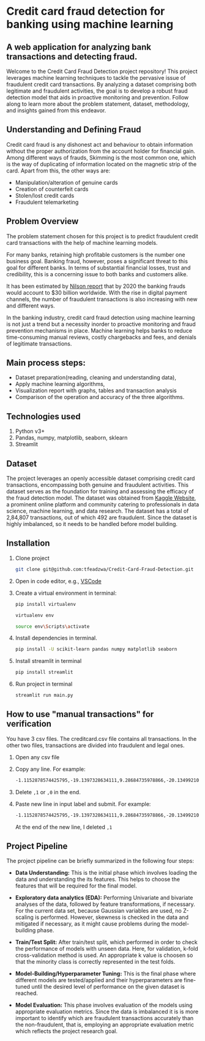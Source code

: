 # Credit card fraud detection for banking using machine learning

## A web application for analyzing bank transactions and detecting fraud.

Welcome to the Credit Card Fraud Detection project repository! This project leverages machine learning techniques to tackle the pervasive issue of fraudulent credit card transactions. By analyzing a dataset comprising both legitimate and fraudulent activities, the goal is to develop a robust fraud detection model that aids in proactive monitoring and prevention. Follow along to learn more about the problem statement, dataset, methodology, and insights gained from this endeavor.

## Understanding and Defining Fraud

Credit card fraud is any dishonest act and behaviour to obtain information without the proper authorization from the account holder for financial gain. Among different ways of frauds, Skimming is the most common one, which is the way of duplicating of information located on the magnetic strip of the card. Apart from this, the other ways are:

- Manipulation/alteration of genuine cards
- Creation of counterfeit cards
- Stolen/lost credit cards
- Fraudulent telemarketing

## Problem Overview

The problem statement chosen for this project is to predict fraudulent credit card transactions with the help of machine learning models.

For many banks, retaining high profitable customers is the number one business goal. Banking fraud, however, poses a significant threat to this goal for different banks. In terms of substantial financial losses, trust and credibility, this is a concerning issue to both banks and customers alike.

It has been estimated by [Nilson report](https://nilsonreport.com/upload/content_promo/The_Nilson_Report_Issue_1164.pdf) that by 2020 the banking frauds would account to $30 billion worldwide. With the rise in digital payment channels, the number of fraudulent transactions is also increasing with new and different ways.

In the banking industry, credit card fraud detection using machine learning is not just a trend but a necessity inorder to proactive monitoring and fraud prevention mechanisms in place. Machine learning helps banks to reduce time-consuming manual reviews, costly chargebacks and fees, and denials of legitimate transactions.

## Main process steps:

- Dataset preparation(reading, cleaning and understanding data),
- Apply machine learning algorithms,
- Visualization report with graphs, tables and transaction analysis
- Comparison of the operation and accuracy of the three algorithms.

## Technologies used

1. Python v3+
2. Pandas, numpy, matplotlib, seaborn, sklearn
3. Streamlit

## Dataset

The project leverages an openly accessible dataset comprising credit card transactions, encompassing both genuine and fraudulent activities. This dataset serves as the foundation for training and assessing the efficacy of the fraud detection model. The dataset was obtained from [Kaggle Website](https://www.kaggle.com/datasets/mlg-ulb/creditcardfraud), a prominent online platform and community catering to professionals in data science, machine learning, and data research. The dataset has a total of 2,84,807 transactions, out of which 492 are fraudulent. Since the dataset is highly imbalanced, so it needs to be handled before model building.

## Installation

1. Clone project
   ```sh
   git clone git@github.com:tfeadzwa/Credit-Card-Fraud-Detection.git
   ```
2. Open in code editor, e.g., [VSCode](https://code.visualstudio.com/download)
3. Create a virtual environment in terminal:

   ```sh
   pip install virtualenv
   ```

   ```sh
   virtualenv env
   ```

   ```sh
   source env\Scripts\activate
   ```

4. Install dependencies in terminal.

   ```sh
   pip install -U scikit-learn pandas numpy matplotlib seaborn
   ```

5. Install streamlit in terminal

   ```sh
   pip install streamlit
   ```

6. Run project in terminal

   ```sh
   streamlit run main.py
   ```

## How to use "manual transactions" for verification

You have 3 csv files. The creditcard.csv file contains all transactions. In the other two files, transactions are divided into fraudulent and legal ones.

1. Open any csv file
2. Copy any line. For example:

   ```sh
   -1.1152878574425795,-19.1397328634111,9.28684735978866,-20.134992104854,7.81867331002574,-15.652207677206302,-1.66834770694329,-21.3404780994803,0.6418997011947,-8.55011032700099,-16.6496281595399,4.81815244707108,-9.44531478308794,1.3170562933234098,-7.24346097400378,0.830910291033798,-9.533257050393189,-18.750641147467398,-8.09264877340557,3.32675827497024,0.42720343146936,-2.1826919456095504,0.5205430723666421,-0.7605564151887328,0.6627666383972359,-0.948454306235033,0.12179592582979301,-3.3818429293561,-1.2565236213625801,0.20610286556509647,1
   ```

3. Delete `,1` or `,0` in the end.
4. Paste new line in input label and submit. For example:

   ```sh
   -1.1152878574425795,-19.1397328634111,9.28684735978866,-20.134992104854,7.81867331002574,-15.652207677206302,-1.66834770694329,-21.3404780994803,0.6418997011947,-8.55011032700099,-16.6496281595399,4.81815244707108,-9.44531478308794,1.3170562933234098,-7.24346097400378,0.830910291033798,-9.533257050393189,-18.750641147467398,-8.09264877340557,3.32675827497024,0.42720343146936,-2.1826919456095504,0.5205430723666421,-0.7605564151887328,0.6627666383972359,-0.948454306235033,0.12179592582979301,-3.3818429293561,-1.2565236213625801,0.20610286556509647
   ```

   At the end of the new line, I deleted `,1`

## Project Pipeline

The project pipeline can be briefly summarized in the following four steps:

- **Data Understanding:** This is the initial phase which involves loading the data and understanding the its features. This helps to choose the features that will be required for the final model.

- **Exploratory data analytics (EDA):** Performing Univariate and bivariate analyses of the data, followed by feature transformations, if necessary. For the current data set, because Gaussian variables are used, no Z-scaling is performed. However, skewness is checked in the data and mitigated if necessary, as it might cause problems during the model-building phase.

- **Train/Test Split:** After train/test split, which performed in order to check the performance of models with unseen data. Here, for validation, k-fold cross-validation method is used. An appropriate k value is choosen so that the minority class is correctly represented in the test folds.

- **Model-Building/Hyperparameter Tuning:** This is the final phase where different models are tested/applied and their hyperparameters are fine-tuned until the desired level of performance on the given dataset is reached.

- **Model Evaluation:** This phase involves evaluation of the models using appropriate evaluation metrics. Since the data is imbalanced it is is more important to identify which are fraudulent transactions accurately than the non-fraudulent, that is, employing an appropriate evaluation metric which reflects the project research goal.
